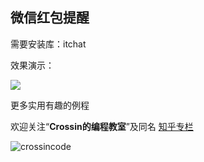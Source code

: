 ## 微信红包提醒

需要安装库：itchat


效果演示：

![](redpocket.gif)



更多实用有趣的例程

欢迎关注“**Crossin的编程教室**”及同名 [知乎专栏](https://zhuanlan.zhihu.com/crossin)

![crossincode](../crossin-logo.png)
